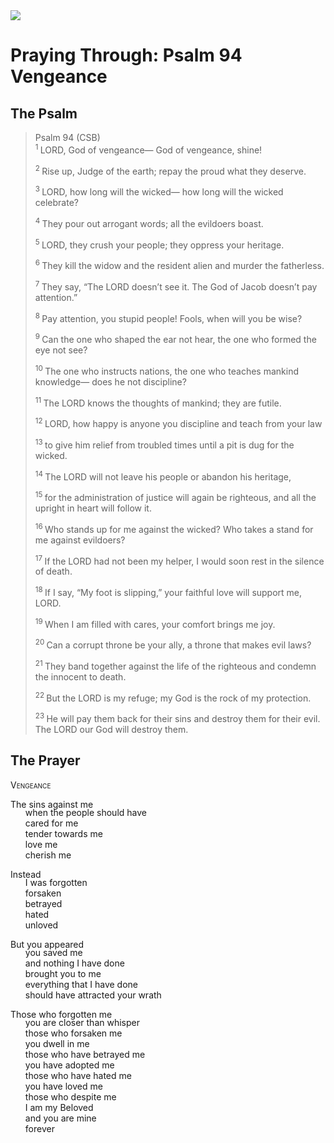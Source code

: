 <img class="intro-right" src="/images/art-paris-psalter.jpg">

<style>
  li {list-style-type: none;}
  p + ul {
    margin-top: -18px;
}
</style>

# Praying Through: Psalm 94 Vengeance

## The Psalm

>Psalm 94 (CSB)  
><sup> 1  </sup>LORD, God of vengeance— God of vengeance, shine! 
>
><sup> 2  </sup>Rise up, Judge of the earth; repay the proud what they deserve. 
>
><sup> 3  </sup>LORD, how long will the wicked— how long will the wicked celebrate? 
>
><sup> 4  </sup>They pour out arrogant words; all the evildoers boast. 
>
><sup> 5  </sup>LORD, they crush your people; they oppress your heritage. 
>
><sup> 6  </sup>They kill the widow and the resident alien and murder the fatherless. 
>
><sup> 7  </sup>They say, “The LORD doesn’t see it. The God of Jacob doesn’t pay attention.” 
>
><sup> 8  </sup>Pay attention, you stupid people! Fools, when will you be wise? 
>
><sup> 9  </sup>Can the one who shaped the ear not hear, the one who formed the eye not see? 
>
><sup> 10  </sup>The one who instructs nations, the one who teaches mankind knowledge— does he not discipline? 
>
><sup> 11  </sup>The LORD knows the thoughts of mankind; they are futile. 
>
><sup> 12  </sup>LORD, how happy is anyone you discipline and teach from your law 
>
><sup> 13  </sup>to give him relief from troubled times until a pit is dug for the wicked. 
>
><sup> 14  </sup>The LORD will not leave his people or abandon his heritage, 
>
><sup> 15  </sup>for the administration of justice will again be righteous, and all the upright in heart will follow it. 
>
><sup> 16  </sup>Who stands up for me against the wicked? Who takes a stand for me against evildoers? 
>
><sup> 17  </sup>If the LORD had not been my helper, I would soon rest in the silence of death. 
>
><sup> 18  </sup>If I say, “My foot is slipping,” your faithful love will support me, LORD. 
>
><sup> 19  </sup>When I am filled with cares, your comfort brings me joy. 
>
><sup> 20  </sup>Can a corrupt throne be your ally, a throne that makes evil laws? 
>
><sup> 21  </sup>They band together against the life of the righteous and condemn the innocent to death. 
>
><sup> 22  </sup>But the LORD is my refuge; my God is the rock of my protection. 
>
><sup> 23  </sup>He will pay them back for their sins and destroy them for their evil. The LORD our God will destroy them.

## The Prayer

<div style="font-variant: small-caps;">
Vengeance
</div>

The sins against me
* when the people should have
* cared for me
* tender towards me
* love me
* cherish me

Instead
* I was forgotten
* forsaken
* betrayed
* hated
* unloved

But you appeared
* you saved me
* and nothing I have done
* brought you to me
* everything that I have done
* should have attracted your wrath

Those who forgotten me
* you are closer than whisper
* those who forsaken me
* you dwell in me
* those who have betrayed me
* you have adopted me
* those who have hated me 
* you have loved me
* those who despite me
* I am my Beloved
* and you are mine
* forever 
